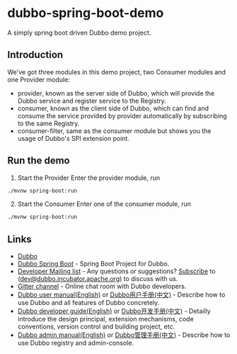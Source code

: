 # dubbo-spring-boot-demo
A simply spring boot driven Dubbo demo project.

## Introduction
We've got three modules in this demo project, two Consumer modules and one Provider module:
* provider, known as the server side of Dubbo, which will provide the Dubbo service and register service to the Registry.
* consumer, known as the client side of Dubbo, which can find and consume the service provided by provider automatically by subscribing to the same Registry.
* consumer-filter, same as the consumer module but shows you the usage of Dubbo's SPI extension point.

## Run the demo
1. Start the Provider
Enter the provider module, run
```bash
./mvnw spring-boot:run
```

2. Start the Consumer
Enter one of the consumer module, run
```bash
./mvnw spring-boot:run
```

## Links

* [Dubbo](https://github.com/apache/incubator-dubbo)
* [Dubbo Spring Boot](https://github.com/apache/incubator-dubbo-spring-boot-project) - Spring Boot Project for Dubbo.
* [Developer Mailing list](https://github.com/apache/incubator-dubbo/issues/1393) - Any questions or suggestions? [Subscribe](https://github.com/apache/incubator-dubbo/issues/1393) to (dev@dubbo.incubator.apache.org) to discuss with us.
* [Gitter channel](https://gitter.im/alibaba/dubbo) - Online chat room with Dubbo developers.
* [Dubbo user manual(English)](http://dubbo.apache.org/books/dubbo-user-book-en/) or [Dubbo用户手册(中文)](http://dubbo.apache.org/books/dubbo-user-book/) - Describe how to use Dubbo and all features of Dubbo concretely.
* [Dubbo developer guide(English)](http://dubbo.apache.org/books/dubbo-dev-book-en/) or [Dubbo开发手册(中文)](http://dubbo.apache.org/books/dubbo-dev-book/) - Detailly introduce the design principal, extension mechanisms, code conventions, version control and building project, etc.
* [Dubbo admin manual(English)](http://dubbo.apache.org/books/dubbo-admin-book-en/) or [Dubbo管理手册(中文)](http://dubbo.apache.org/books/dubbo-admin-book/) - Describe how to use Dubbo registry and admin-console.
